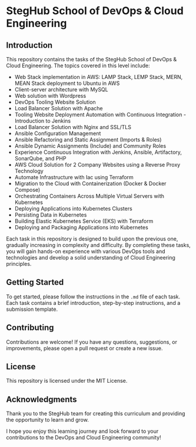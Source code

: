 # StegHub School of DevOps & Cloud Engineering



## Introduction

This repository contains the tasks of the StegHub School of DevOps & Cloud Engineering. The topics covered in this level include:

- Web Stack implementation in AWS: LAMP Stack, LEMP Stack, MERN, MEAN Stack deployment to Ubuntu in AWS
- Client-server architecture with MySQL
- Web solution with Wordpress
- DevOps Tooling Website Solution
- Load Balancer Solution with Apache
- Tooling Website Deployment Automation with Continuous Integration - Introduction to Jenkins
- Load Balancer Solution with Nginx and SSL/TLS
- Ansible Configuration Management
- Ansible Refactoring and Static Assignment (Imports & Roles)
- Ansible Dynamic Assignments (Include) and Community Roles
- Experience Continuous Integration with Jenkins, Ansible, Artifactory, SonarQube, and PHP
- AWS Cloud Solution for 2 Company Websites using a Reverse Proxy Technology
- Automate Infrastructure with Iac using Terraform
- Migration to the Cloud with Containerization (Docker & Docker Compose)
- Orchestrating Containers Across Multiple Virtual Servers with Kubernetes
- Deploying Applications into Kubernetes Clusters
- Persisting Data in Kubernetes
- Building Elastic Kubernetes Service (EKS) with Terraform
- Deploying and Packaging Applications into Kubernetes

Each task in this repository is designed to build upon the previous one, gradually increasing in complexity and difficulty. By completing these tasks, you will gain hands-on experience with various DevOps tools and technologies and develop a solid understanding of Cloud Engineering principles.

## Getting Started

To get started, please follow the instructions in the `.md` file of each task. Each task contains a brief introduction, step-by-step instructions, and a submission template.

## Contributing

Contributions are welcome! If you have any questions, suggestions, or improvements, please open a pull request or create a new issue.

## License

This repository is licensed under the MIT License.

## Acknowledgments

Thank you to the StegHub team for creating this curriculum and providing the opportunity to learn and grow.

I hope you enjoy this learning journey and look forward to your contributions to the DevOps and Cloud Engineering community!
